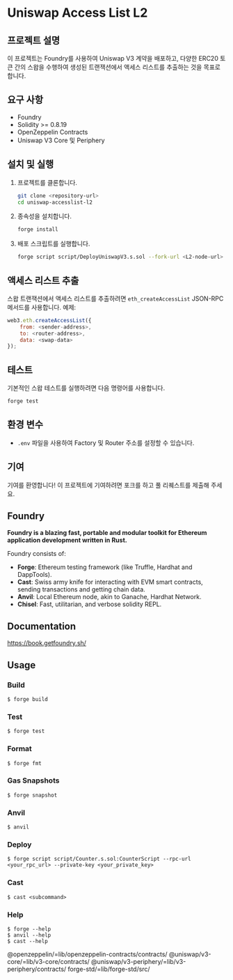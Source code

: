 # Uniswap Access List L2

## 프로젝트 설명
이 프로젝트는 Foundry를 사용하여 Uniswap V3 계약을 배포하고, 다양한 ERC20 토큰 간의 스왑을 수행하여 생성된 트랜잭션에서 액세스 리스트를 추출하는 것을 목표로 합니다.

## 요구 사항
- Foundry
- Solidity >= 0.8.19
- OpenZeppelin Contracts
- Uniswap V3 Core 및 Periphery

## 설치 및 실행
1. 프로젝트를 클론합니다.
   ```bash
   git clone <repository-url>
   cd uniswap-accesslist-l2
   ```

2. 종속성을 설치합니다.
   ```bash
   forge install
   ```

3. 배포 스크립트를 실행합니다.
   ```bash
   forge script script/DeployUniswapV3.s.sol --fork-url <L2-node-url> --broadcast
   ```

## 액세스 리스트 추출
스왑 트랜잭션에서 액세스 리스트를 추출하려면 `eth_createAccessList` JSON-RPC 메서드를 사용합니다. 예제:
```javascript
web3.eth.createAccessList({
    from: <sender-address>,
    to: <router-address>,
    data: <swap-data>
});
```

## 테스트
기본적인 스왑 테스트를 실행하려면 다음 명령어를 사용합니다.
```bash
forge test
```

## 환경 변수
- `.env` 파일을 사용하여 Factory 및 Router 주소를 설정할 수 있습니다.

## 기여
기여를 환영합니다! 이 프로젝트에 기여하려면 포크를 하고 풀 리퀘스트를 제출해 주세요.

## Foundry

**Foundry is a blazing fast, portable and modular toolkit for Ethereum application development written in Rust.**

Foundry consists of:

-   **Forge**: Ethereum testing framework (like Truffle, Hardhat and DappTools).
-   **Cast**: Swiss army knife for interacting with EVM smart contracts, sending transactions and getting chain data.
-   **Anvil**: Local Ethereum node, akin to Ganache, Hardhat Network.
-   **Chisel**: Fast, utilitarian, and verbose solidity REPL.

## Documentation

https://book.getfoundry.sh/

## Usage

### Build

```shell
$ forge build
```

### Test

```shell
$ forge test
```

### Format

```shell
$ forge fmt
```

### Gas Snapshots

```shell
$ forge snapshot
```

### Anvil

```shell
$ anvil
```

### Deploy

```shell
$ forge script script/Counter.s.sol:CounterScript --rpc-url <your_rpc_url> --private-key <your_private_key>
```

### Cast

```shell
$ cast <subcommand>
```

### Help

```shell
$ forge --help
$ anvil --help
$ cast --help
```


@openzeppelin/=lib/openzeppelin-contracts/contracts/
@uniswap/v3-core/=lib/v3-core/contracts/
@uniswap/v3-periphery/=lib/v3-periphery/contracts/
forge-std/=lib/forge-std/src/
